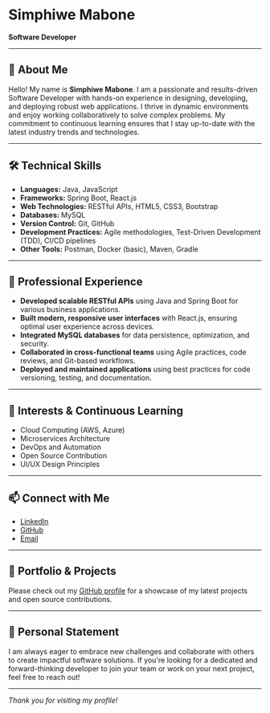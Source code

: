 # Simphiwe Mabone

**Software Developer**

---

## 👋 About Me

Hello! My name is **Simphiwe Mabone**. I am a passionate and results-driven Software Developer with hands-on experience in designing, developing, and deploying robust web applications. I thrive in dynamic environments and enjoy working collaboratively to solve complex problems. My commitment to continuous learning ensures that I stay up-to-date with the latest industry trends and technologies.

---

## 🛠️ Technical Skills

- **Languages:** Java, JavaScript
- **Frameworks:** Spring Boot, React.js
- **Web Technologies:** RESTful APIs, HTML5, CSS3, Bootstrap
- **Databases:** MySQL
- **Version Control:** Git, GitHub
- **Development Practices:** Agile methodologies, Test-Driven Development (TDD), CI/CD pipelines
- **Other Tools:** Postman, Docker (basic), Maven, Gradle

---

## 💼 Professional Experience

- **Developed scalable RESTful APIs** using Java and Spring Boot for various business applications.
- **Built modern, responsive user interfaces** with React.js, ensuring optimal user experience across devices.
- **Integrated MySQL databases** for data persistence, optimization, and security.
- **Collaborated in cross-functional teams** using Agile practices, code reviews, and Git-based workflows.
- **Deployed and maintained applications** using best practices for code versioning, testing, and documentation.

---

## 🌱 Interests & Continuous Learning

- Cloud Computing (AWS, Azure)
- Microservices Architecture
- DevOps and Automation
- Open Source Contribution
- UI/UX Design Principles

---

## 📫 Connect with Me

- [LinkedIn](https://www.linkedin.com/in/simphiwe-mabone)  
- [GitHub](https://github.com/Simza-ST)  
- [Email](mailto:simphiwe.mabone.02@gmail.com)

---

## 📄 Portfolio & Projects

Please check out my [GitHub profile](https://github.com/Simza-ST) for a showcase of my latest projects and open source contributions.

---

## 📝 Personal Statement

I am always eager to embrace new challenges and collaborate with others to create impactful software solutions. If you're looking for a dedicated and forward-thinking developer to join your team or work on your next project, feel free to reach out!

---

*Thank you for visiting my profile!*
